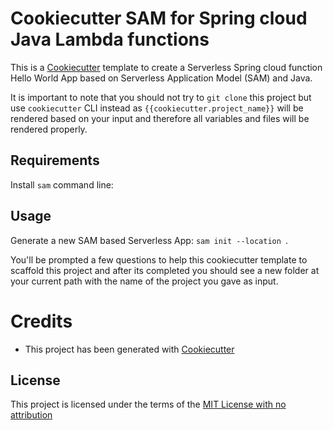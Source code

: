 # Cookiecutter SAM for Spring cloud Java Lambda functions

This is a [Cookiecutter](https://github.com/audreyr/cookiecutter) template to create a Serverless Spring cloud function Hello World App based on Serverless Application Model (SAM) and Java.

It is important to note that you should not try to `git clone` this project but use `cookiecutter` CLI instead as `{{cookiecutter.project_name}}` will be rendered based on your input and therefore all variables and files will be rendered properly.

## Requirements

Install `sam` command line:

## Usage

Generate a new SAM based Serverless App: `sam init --location `.

You'll be prompted a few questions to help this cookiecutter template to scaffold this project and after its completed you should see a new folder at your current path with the name of the project you gave as input.

# Credits

- This project has been generated with [Cookiecutter](https://github.com/audreyr/cookiecutter)

## License

This project is licensed under the terms of the [MIT License with no attribution](/LICENSE)
